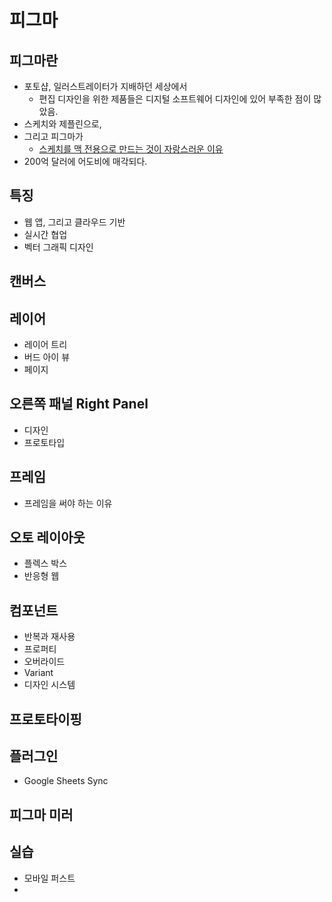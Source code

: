 # 피그마

## 피그마란

- 포토샵, 일러스트레이터가 지배하던 세상에서
	- 편집 디자인을 위한 제품들은 디지털 소프트웨어 디자인에 있어 부족한 점이 많았음.
- 스케치와 제플린으로,
- 그리고 피그마가
	- [스케치를 맥 전용으로 만드는 것이 자랑스러운 이유](https://brunch.co.kr/@ultra0034/136)
- 200억 달러에 어도비에 매각되다.

## 특징

- 웹 앱, 그리고 클라우드 기반
- 실시간 협업
- 벡터 그래픽 디자인

## 캔버스

## 레이어

- 레이어 트리
- 버드 아이 뷰
- 페이지

## 오른쪽 패널 Right Panel

- 디자인
- 프로토타입

## 프레임

- 프레임을 써야 하는 이유

## 오토 레이아웃

- 플렉스 박스
- 반응형 웹

## 컴포넌트

- 반복과 재사용
- 프로퍼티
- 오버라이드
- Variant
- 디자인 시스템

## 프로토타이핑

## 플러그인

- Google Sheets Sync

## 피그마 미러

## 실습

- 모바일 퍼스트
- 